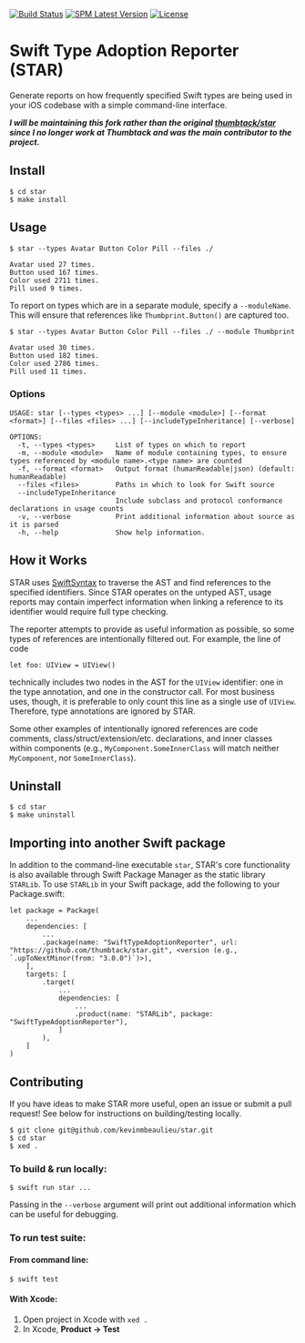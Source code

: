 [![Build Status](https://badgen.net/github/checks/kevinmbeaulieu/star)](https://github.com/kevinmbeaulieu/star/actions/workflows/ci.yml?query=branch%3Amain)
[![SPM Latest Version](https://img.shields.io/github/v/release/kevinmbeaulieu/star?label=SPM)](https://swiftpackageindex.com/kevinmbeaulieu/star)
[![License](https://img.shields.io/github/license/kevinmbeaulieu/star?color=important)](https://github.com/kevinmbeaulieu/star/blob/main/LICENSE)

# Swift Type Adoption Reporter (STAR)

Generate reports on how frequently specified Swift types are being used in your iOS codebase with a simple command-line interface.

_**I will be maintaining this fork rather than the original [thumbtack/star](https://www.github.com/thumbtack/star) since I no longer work at Thumbtack and was the main contributor to the project.**_

## Install

```
$ cd star
$ make install
```

## Usage

```
$ star --types Avatar Button Color Pill --files ./

Avatar used 27 times.
Button used 167 times.
Color used 2711 times.
Pill used 9 times.
```

To report on types which are in a separate module, specify a `--moduleName`. This will ensure that  references like `Thumbprint.Button()` are captured too.

```
$ star --types Avatar Button Color Pill --files ./ --module Thumbprint

Avatar used 30 times.
Button used 182 times.
Color used 2786 times.
Pill used 11 times.
```

### Options

```
USAGE: star [--types <types> ...] [--module <module>] [--format <format>] [--files <files> ...] [--includeTypeInheritance] [--verbose]

OPTIONS:
  -t, --types <types>     List of types on which to report
  -m, --module <module>   Name of module containing types, to ensure types referenced by <module name>.<type name> are counted
  -f, --format <format>   Output format (humanReadable|json) (default: humanReadable)
  --files <files>         Paths in which to look for Swift source
  --includeTypeInheritance
                          Include subclass and protocol conformance declarations in usage counts
  -v, --verbose           Print additional information about source as it is parsed
  -h, --help              Show help information.
```

## How it Works

STAR uses [SwiftSyntax](https://github.com/apple/swift-syntax) to traverse the AST and find references to the specified identifiers.
Since STAR operates on the untyped AST, usage reports may contain imperfect information when linking a reference to its identifier would require full type checking.

The reporter attempts to provide as useful information as possible, so some types of references are intentionally filtered out. For example, the line of code
```
let foo: UIView = UIView()
```
technically includes two nodes in the AST for the `UIView` identifier: one in the type annotation, and one in the constructor call. For most business uses, though, it is preferable to only count this line as a single use of `UIView`. Therefore, type annotations are ignored by STAR.

Some other examples of intentionally ignored references are code comments, class/struct/extension/etc. declarations, and inner classes within components (e.g., `MyComponent.SomeInnerClass` will match neither `MyComponent`, nor `SomeInnerClass`).

## Uninstall

```
$ cd star
$ make uninstall
```

## Importing into another Swift package

In addition to the command-line executable `star`, STAR's core functionality is also available through Swift Package Manager as the static library `STARLib`. To use `STARLib` in your Swift package, add the following to your Package.swift:
```
let package = Package(
    ...
    dependencies: [
        ...
        .package(name: "SwiftTypeAdoptionReporter", url: "https://github.com/thumbtack/star.git", <version (e.g., `.upToNextMinor(from: "3.0.0")`)>),
    ],
    targets: [
        .target(
            ...
            dependencies: [
                ...
                .product(name: "STARLib", package: "SwiftTypeAdoptionReporter"),
            ]
        ),
    ]
)
```

## Contributing

If you have ideas to make STAR more useful, open an issue or submit a pull request! See below for instructions on building/testing locally.

```
$ git clone git@github.com/kevinmbeaulieu/star.git
$ cd star
$ xed .
```

### To build & run locally:
```
$ swift run star ...
```

Passing in the `--verbose` argument will print out additional information which can be useful for debugging.

### To run test suite:

#### From command line:
```
$ swift test
```

#### With Xcode:
1. Open project in Xcode with `xed .`
3. In Xcode, **Product -> Test**
